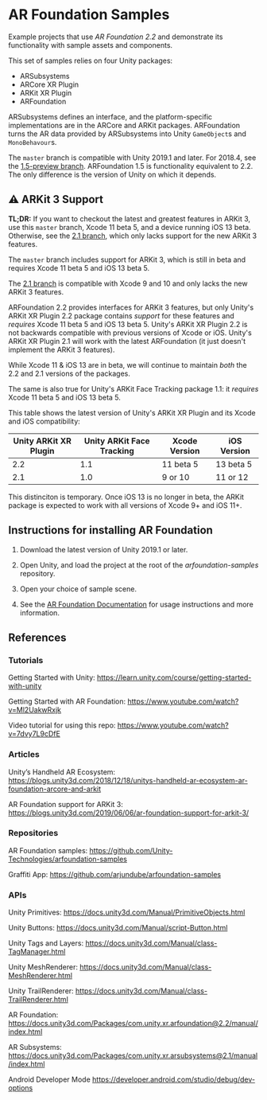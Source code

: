 # AR Foundation Samples
Example projects that use *AR Foundation 2.2* and demonstrate its functionality with sample assets and components.

This set of samples relies on four Unity packages:

* ARSubsystems
* ARCore XR Plugin
* ARKit XR Plugin
* ARFoundation

ARSubsystems defines an interface, and the platform-specific implementations are in the ARCore and ARKit packages. ARFoundation turns the AR data provided by ARSubsystems into Unity `GameObject`s and `MonoBehavour`s.

The `master` branch is compatible with Unity 2019.1 and later. For 2018.4, see the [1.5-preview branch](https://github.com/Unity-Technologies/arfoundation-samples/tree/1.5-preview). ARFoundation 1.5 is functionality equivalent to 2.2. The only difference is the version of Unity on which it depends.

## :warning: ARKit 3 Support

**TL;DR:** If you want to checkout the latest and greatest features in ARKit 3, use this `master` branch, Xcode 11 beta 5, and a device running iOS 13 beta. Otherwise, see the [2.1 branch](https://github.com/Unity-Technologies/arfoundation-samples/tree/2.1), which only lacks support for the new ARKit 3 features.

The `master` branch includes support for ARKit 3, which is still in beta and requires Xcode 11 beta 5 and iOS 13 beta 5.

The [2.1 branch](https://github.com/Unity-Technologies/arfoundation-samples/tree/2.1) is compatible with Xcode 9 and 10 and only lacks the new ARKit 3 features.

ARFoundation 2.2 provides interfaces for ARKit 3 features, but only Unity's ARKit XR Plugin 2.2 package contains _support_ for these features and _requires_ Xcode 11 beta 5 and iOS 13 beta 5. Unity's ARKit XR Plugin 2.2 is not backwards compatible with previous versions of Xcode or iOS. Unity's ARKit XR Plugin 2.1 will work with the latest ARFoundation (it just doesn't implement the ARKit 3 features).

While Xcode 11 & iOS 13 are in beta, we will continue to maintain *both* the 2.2 and 2.1 versions of the packages.

The same is also true for Unity's ARKit Face Tracking package 1.1: it _requires_ Xcode 11 beta 5 and iOS 13 beta 5.

This table shows the latest version of Unity's ARKit XR Plugin and its Xcode and iOS compatibility:

|Unity ARKit XR Plugin|Unity ARKit Face Tracking|Xcode Version|iOS Version|
|---------------------|-------------------------|-------------|-----------|
|2.2                  |1.1                      |11 beta 5    | 13 beta 5 |
|2.1                  |1.0                      |9 or 10      | 11 or 12  |

This distinciton is temporary. Once iOS 13 is no longer in beta, the ARKit package is expected to work with all versions of Xcode 9+ and iOS 11+.

## Instructions for installing AR Foundation

1. Download the latest version of Unity 2019.1 or later.

2. Open Unity, and load the project at the root of the *arfoundation-samples* repository.

3. Open your choice of sample scene.

4. See the [AR Foundation Documentation](https://docs.unity3d.com/Packages/com.unity.xr.arfoundation@latest?preview=1) for usage instructions and more information.

## References

### Tutorials

Getting Started with Unity: https://learn.unity.com/course/getting-started-with-unity

Getting Started with AR Foundation: https://www.youtube.com/watch?v=Ml2UakwRxjk

Video tutorial for using this repo: https://www.youtube.com/watch?v=7dvy7L9cDfE

### Articles

Unity’s Handheld AR Ecosystem: https://blogs.unity3d.com/2018/12/18/unitys-handheld-ar-ecosystem-ar-foundation-arcore-and-arkit

AR Foundation support for ARKit 3: https://blogs.unity3d.com/2019/06/06/ar-foundation-support-for-arkit-3/

### Repositories

AR Foundation samples: https://github.com/Unity-Technologies/arfoundation-samples

Graffiti App: https://github.com/arjundube/arfoundation-samples

### APIs

Unity Primitives: https://docs.unity3d.com/Manual/PrimitiveObjects.html

Unity Buttons: https://docs.unity3d.com/Manual/script-Button.html

Unity Tags and Layers: https://docs.unity3d.com/Manual/class-TagManager.html

Unity MeshRenderer: https://docs.unity3d.com/Manual/class-MeshRenderer.html

Unity TrailRenderer: https://docs.unity3d.com/Manual/class-TrailRenderer.html

AR Foundation: https://docs.unity3d.com/Packages/com.unity.xr.arfoundation@2.2/manual/index.html

AR Subsystems: https://docs.unity3d.com/Packages/com.unity.xr.arsubsystems@2.1/manual/index.html

Android Developer Mode https://developer.android.com/studio/debug/dev-options
